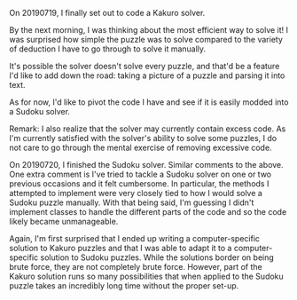 On 20190719, I finally set out to code a Kakuro solver.

By the next morning, I was thinking about the most efficient way to solve it! I was surprised how simple the puzzle was to solve compared to the variety of deduction I have to go through to solve it manually.

It's possible the solver doesn't solve every puzzle, and that'd be a feature I'd like to add down the road: taking a picture of a puzzle and parsing it into text.

As for now, I'd like to pivot the code I have and see if it is easily modded into a Sudoku solver.

Remark: I also realize that the solver may currently contain excess code. As I'm currently satisfied with the solver's ability to solve some puzzles, I do not care to go through the mental exercise of removing excessive code.

On 20190720, I finished the Sudoku solver. Similar comments to the above. One extra comment is I've tried to tackle a Sudoku solver on one or two previous occasions and it felt cumbersome. In particular, the methods I attempted to implement were very closely tied to how I would solve a Sudoku puzzle manually. With that being said, I'm guessing I didn't implement classes to handle the different parts of the code and so the code likely became unmanageable.

Again, I'm first surprised that I ended up writing a computer-specific solution to Kakuro puzzles and that I was able to adapt it to a computer-specific solution to Sudoku puzzles. While the solutions border on being brute force, they are not completely brute force. However, part of the Kakuro solution runs so many possibilities that when applied to the Sudoku puzzle takes an incredibly long time without the proper set-up.